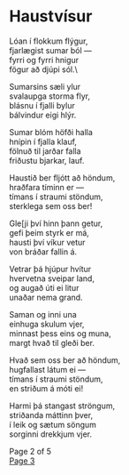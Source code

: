 # Haustvísur

Lóan í flokkum flýgur,\
fjarlægist sumar ból —\
fyrri og fyrri hnigur\
fögur að djúpi sól.\

Sumarsins sæli ylur\
svalaupga storma flyr,\
blásnu í fjalli bylur\
bálvindur eigi hlýr.

Sumar blóm höfði halla\
hnípin í fjalla klauf,\
fölnuð til jarðar falla\
friðustu bjarkar, lauf.

Haustið ber fljótt að höndum,\
hraðfara tíminn er —\
tímans í straumi stöndum,\
sterklega sem oss ber!

Gle[ji því hinn þann getur,\
gefi þeim styrk er má,\
hausti því víkur vetur\
von bráðar fallin á.

Vetrar þá hjúpur hvítur\
hvervetna sveipar land,\
og augað úti ei litur\
unaðar nema grand.

Saman og inni una\
einhuga skulum vjer,\
minnast þess eins og muna,\
margt hvað til gleði ber.

Hvað sem oss ber að höndum,\
hugfallast látum ei —\
tímans í straumi stöndum,\
en striðum á móti ei!


Harmi þá stangast ströngum,\
striðanda máttinn þver,\
í leik og sætum söngum\
sorginni drekkjum vjer.


Page 2 of 5\
[Page 3](https://baekur-online.github.io/magnus-grimsson-online/kvaedi-page-3.html)
